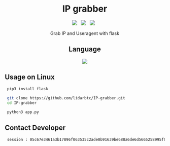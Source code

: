 <div align=center>
 
# IP grabber
 <p>
 <img src="https://img.shields.io/github/stars/lidarbtc/IP-grabber?color=%23DF0067&style=for-the-badge"/> &nbsp;
 <img src="https://img.shields.io/github/forks/lidarbtc/IP-grabber?color=%239999FF&style=for-the-badge"/> &nbsp;
 <img src="https://img.shields.io/github/license/lidarbtc/IP-grabber?color=%23E8E8E8&style=for-the-badge"/> &nbsp;
 
Grab IP and Useragent with flask

## Language</br>

 <img src="https://img.shields.io/badge/Python-FFDD00?style=for-the-badge&logo=python&logoColor=blue"/></br>
</div>

## Usage on Linux
```sh
 pip3 install flask
 
 git clone https://github.com/lidarbtc/IP-grabber.git
 cd IP-grabber

 python3 app.py
 ```

## Contact Developer
```sh
 session : 05c67e3461a3b17896f063535c2ade0b91639be688a6de6d5665258995f0fec660
```
